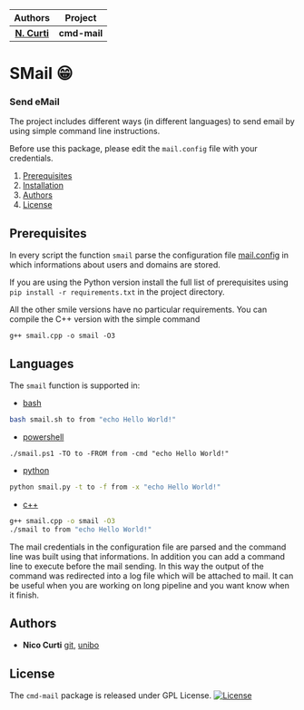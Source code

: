 | **Authors**                                   | **Project**     |
|:---------------------------------------------:|:---------------:|
| [**N. Curti**](https://github.com/Nico-Curti) |   **cmd-mail**  |


# SMail :grin:
### Send eMail

The project includes different ways (in different languages) to send email by using simple command line instructions.

Before use this package, please edit the `mail.config` file with your credentials.

1. [Prerequisites](#prerequisites)
2. [Installation](#installation)
3. [Authors](#authors)
4. [License](#license)

## Prerequisites

In every script the function `smail` parse the configuration file [mail.config](https://github.com/Nico-Curti/cmd-mail/blob/master/mail.config) in which informations about users and domains are stored.

If you are using the Python version install the full list of prerequisites using `pip install -r requirements.txt` in the project directory.

All the other smile versions have no particular requirements.
You can compile the C++ version with the simple command

```
g++ smail.cpp -o smail -O3
```

## Languages

The `smail` function is supported in:

- [bash](https://github.com/Nico-Curti/cmd-mail/blob/master/smail.sh)

```bash
bash smail.sh to from "echo Hello World!"
```

- [powershell](https://github.com/Nico-Curti/cmd-mail/blob/master/smail.ps1)


```pwsh
./smail.ps1 -TO to -FROM from -cmd "echo Hello World!"
```

- [python](https://github.com/Nico-Curti/cmd-mail/blob/master/smail.py)

```bash
python smail.py -t to -f from -x "echo Hello World!"
```

- [c++](https://github.com/Nico-Curti/cmd-mail/blob/master/smail.cpp)


```bash
g++ smail.cpp -o smail -O3
./smail to from "echo Hello World!"
```

The mail credentials in the configuration file are parsed and the command line was built using that informations. In addition you can add a command line to execute before the mail sending. In this way the output of the command was redirected into a log file which will be attached to mail.
It can be useful when you are working on long pipeline and you want know when it finish.

## Authors

* **Nico Curti** [git](https://github.com/Nico-Curti), [unibo](https://www.unibo.it/sitoweb/nico.curti2)

## License

The `cmd-mail` package is released under GPL License. [![License](https://img.shields.io/badge/license-GPL-blue.svg?style=plastic)](https://github.com/Nico-Curti/rFBP/blob/master/LICENSE.md)

